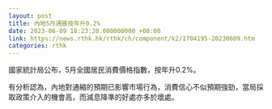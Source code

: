 ```yaml
---
layout: post
title: 內地5月通脹按年升0.2%
date: 2023-06-09 18:23:20.000000000 +08:00
link: https://news.rthk.hk/rthk/ch/component/k2/1704195-20230609.htm
categories: rthk
---
```


國家統計局公布，5月全國居民消費價格指數，按年升0.2%。

有分析認為，內地對通縮的預期已影響市場行為，消費信心不似預期強勁，當局採取政策介入的機會高，而減息降準的好處亦多於壞處。
